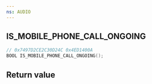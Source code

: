 ```yaml
---
ns: AUDIO
---
```

## IS_MOBILE_PHONE_CALL_ONGOING

```c
// 0x7497D2CE2C30D24C 0x4ED1400A
BOOL IS_MOBILE_PHONE_CALL_ONGOING();
```


## Return value
